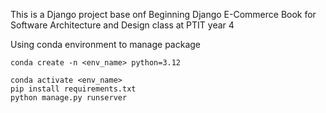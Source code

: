 This is a Django project base onf Beginning Django E-Commerce Book for Software Architecture and Design class at PTIT year 4

Using conda environment to manage package

```shell
conda create -n <env_name> python=3.12
```

```shell
conda activate <env_name>
pip install requirements.txt
python manage.py runserver
```
